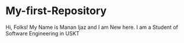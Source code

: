 # My-first-Repository
Hi, Folks! My Name is Manan Ijaz and I am New here.
I am a Student of Software Engineering in USKT
